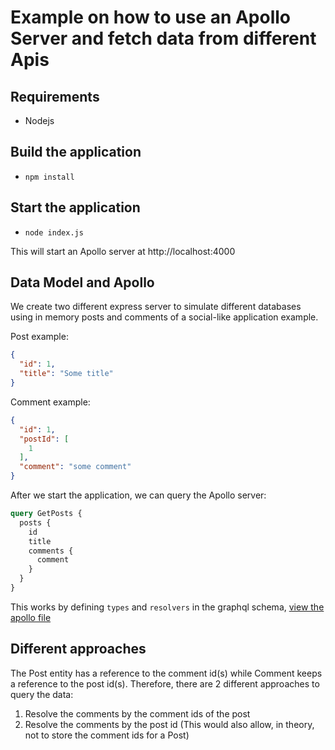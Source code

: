 # Example on how to use an Apollo Server and fetch data from different Apis

## Requirements

- Nodejs

## Build the application

- `npm install`

## Start the application

- `node index.js`

This will start an Apollo server at http://localhost:4000

## Data Model and Apollo

We create two different express server to simulate different databases using in memory posts and comments of a social-like application example.

Post example:

```json
{
  "id": 1,
  "title": "Some title"
}
```

Comment example:

```json
{
  "id": 1,
  "postId": [
    1
  ],
  "comment": "some comment"
}
```

After we start the application, we can query the Apollo server:

```graphql
query GetPosts {
  posts {
    id
    title
    comments {
      comment
    }
  }
}
```

This works by defining `types` and `resolvers` in the graphql schema, [view the apollo file](./apollo.js)

## Different approaches

The Post entity has a reference to the comment id(s) while Comment keeps a reference to the post id(s). Therefore, there are 2 different approaches to query the data:

1) Resolve the comments by the comment ids of the post
2) Resolve the comments by the post id (This would also allow, in theory, not to store the comment ids for a Post)